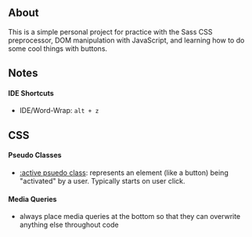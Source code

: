 ## About

This is a simple personal project for practice with the Sass CSS preprocessor, DOM manipulation with JavaScript, and learning how to do some cool things with buttons.

## Notes

#### IDE Shortcuts

- IDE/Word-Wrap: `alt + z`

## CSS

#### Pseudo Classes

- [:active psuedo class](https://developer.mozilla.org/en-US/docs/Web/CSS/:active): represents an element (like a button) being "activated" by a user. Typically starts on user click.

#### Media Queries

- always place media queries at the bottom so that they can overwrite anything else throughout code

